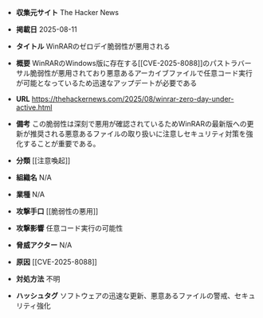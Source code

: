 - **収集元サイト**
The Hacker News

- **掲載日**
2025-08-11

- **タイトル**
WinRARのゼロデイ脆弱性が悪用される

- **概要**
WinRARのWindows版に存在する[[CVE-2025-8088]]のパストラバーサル脆弱性が悪用されており悪意あるアーカイブファイルで任意コード実行が可能となっているため迅速なアップデートが必要である

- **URL**
https://thehackernews.com/2025/08/winrar-zero-day-under-active.html

- **備考**
この脆弱性は深刻で悪用が確認されているためWinRARの最新版への更新が推奨される悪意あるファイルの取り扱いに注意しセキュリティ対策を強化することが重要である。

- **分類**
[[注意喚起]]

- **組織名**
N/A

- **業種**
N/A

- **攻撃手口**
[[脆弱性の悪用]]

- **攻撃影響**
任意コード実行の可能性

- **脅威アクター**
N/A

- **原因**
[[CVE-2025-8088]]

- **対処方法**
不明

- **ハッシュタグ**
ソフトウェアの迅速な更新、悪意あるファイルの警戒、セキュリティ強化
